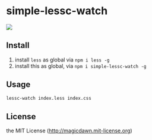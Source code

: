 # simple-lessc-watch

[![](https://img.shields.io/npm/v/simple-lessc-watch.svg)](https://www.npmjs.com/package/simple-lessc-watch)

## Install

1. install `less` as global via `npm i less -g`
2. install this as global, via `npm i simple-lessc-watch -g`

## Usage
```sh
lessc-watch index.less index.css
```

## License
the MIT License (http://magicdawn.mit-license.org)
